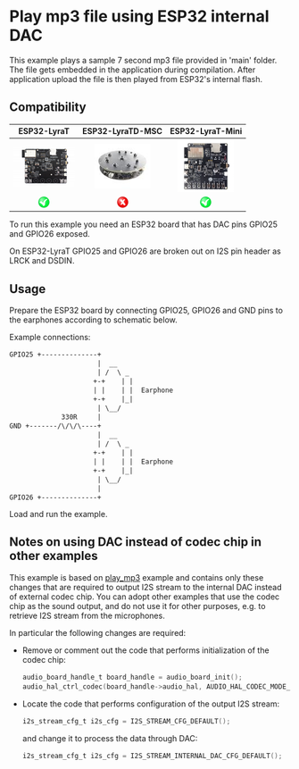 # Play mp3 file using ESP32 internal DAC

This example plays a sample 7 second mp3 file provided in 'main' folder. The file gets embedded in the application during compilation. After application upload the file is then played from ESP32's internal flash.

## Compatibility

| ESP32-LyraT | ESP32-LyraTD-MSC | ESP32-LyraT-Mini |
|:-----------:|:----------------:|:----------------:|
| [![alt text](../../../docs/_static/esp32-lyrat-v4.3-side-small.jpg "ESP32-LyraT")](https://docs.espressif.com/projects/esp-adf/en/latest/get-started/get-started-esp32-lyrat.html) | [![alt text](../../../docs/_static/esp32-lyratd-msc-v2.2-small.jpg "ESP32-LyraTD-MSC")](https://docs.espressif.com/projects/esp-adf/en/latest/get-started/get-started-esp32-lyratd-msc.html) | [![alt text](../../../docs/_static/esp32-lyrat-mini-v1.2-small.jpg "ESP32-LyraT-Mini")](https://docs.espressif.com/projects/esp-adf/en/latest/get-started/get-started-esp32-lyrat-mini.html) |
| ![alt text](../../../docs/_static/yes-button.png "Compatible") | ![alt text](../../../docs/_static/no-button.png "Not Compatible") | ![alt text](../../../docs/_static/yes-button.png "Compatible") |

To run this example you need an ESP32 board that has DAC pins GPIO25 and GPIO26 exposed.

On ESP32-LyraT GPIO25 and GPIO26 are broken out on I2S pin header as LRCK and DSDIN.  

## Usage

Prepare the ESP32 board by connecting GPIO25, GPIO26 and GND pins to the earphones according to schematic below.

Example connections:

```
GPIO25 +--------------+
                      |  __  
                      | /  \ _
                     +-+    | |
                     | |    | |  Earphone
                     +-+    |_|
                      | \__/
             330R     |
GND +-------/\/\/\----+
                      |  __  
                      | /  \ _
                     +-+    | |
                     | |    | |  Earphone
                     +-+    |_|
                      | \__/
                      |
GPIO26 +--------------+
```                      

Load and run the example.

## Notes on using DAC instead of codec chip in other examples

This example is based on [play_mp3](../play_mp3) example and contains only these changes that are required to output I2S stream to the internal DAC instead of external codec chip. You can adopt other examples that use the codec chip as the sound output, and do not use it for other purposes, e.g. to retrieve I2S stream from the microphones.

In particular the following changes are required:

* Remove or comment out the code that performs initialization of the codec chip:

  ```c
  audio_board_handle_t board_handle = audio_board_init();
  audio_hal_ctrl_codec(board_handle->audio_hal, AUDIO_HAL_CODEC_MODE_BOTH, AUDIO_HAL_CTRL_START);
  ```

* Locate the code that performs configuration of the output I2S stream:

  ```c
  i2s_stream_cfg_t i2s_cfg = I2S_STREAM_CFG_DEFAULT();
  ```

  and change it to process the data through DAC:

  ```c
  i2s_stream_cfg_t i2s_cfg = I2S_STREAM_INTERNAL_DAC_CFG_DEFAULT();
  ```
